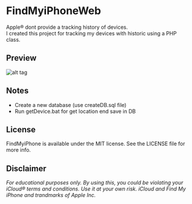 # FindMyiPhoneWeb
Apple® dont provide a tracking history of devices.</br>
I created this project for tracking my devices with historic using a PHP class.

## Preview

![alt tag](https://raw.githubusercontent.com/luciano-work/FindMyiPhoneWeb/master/img/preview.png)

## Notes

* Create a new database (use createDB.sql file)
* Run getDevice.bat for get location end save in DB

## License

FindMyiPhone is available under the MIT license. See the LICENSE file for more info.

## Disclaimer

*For educational purposes only. By using this, you could be violating your iCloud® terms and conditions. Use it at your own risk.*
*iCloud and Find My iPhone and trandmarks of Apple Inc.*
